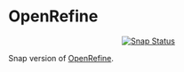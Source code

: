 # OpenRefine

<p align="center">
<a href="https://snapcraft.io/openrefine"><img src="https://snapcraft.io/openrefine/badge.svg" alt="Snap Status"></a>
</p>

Snap version of [OpenRefine](https://openrefine.org).
